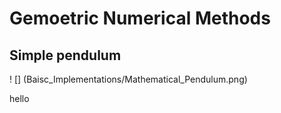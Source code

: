 # Gemoetric Numerical Methods

## Simple pendulum

! [] (Baisc_Implementations/Mathematical_Pendulum.png)

hello
